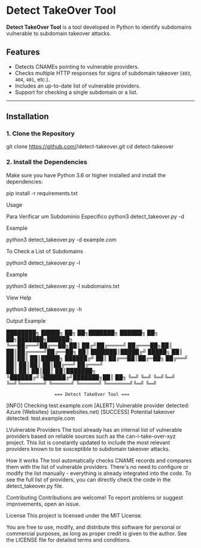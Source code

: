 # Detect TakeOver Tool

**Detect TakeOver Tool** is a tool developed in Python to identify subdomains vulnerable to subdomain takeover attacks.
## Features

- Detects CNAMEs pointing to vulnerable providers.
- Checks multiple HTTP responses for signs of subdomain takeover (`403`, `404`, `401`, etc.).
- Includes an up-to-date list of vulnerable providers.
- Support for checking a single subdomain or a list.

---

## Installation

### 1. Clone the Repository

git clone https://github.com/<seu-usuario>/detect-takeover.git
cd detect-takeover

### 2. Install the Dependencies

Make sure you have Python 3.6 or higher installed and install the dependencies:

pip install -r requirements.txt

Usage

Para Verificar um Subdomínio Específico
python3 detect_takeover.py -d <subdomain>

Example 

python3 detect_takeover.py -d example.com

To Check a List of Subdomains

python3 detect_takeover.py -l <file>

Example 

python3 detect_takeover.py -l subdomains.txt

View Help

python3 detect_takeover.py -h

Output Example

████████╗ █████╗ ██╗  ██╗███████╗     ██████╗ ██╗   ██╗███████╗██████╗  
╚══██╔══╝██╔══██╗██║ ██╔╝██╔════╝    ██╔═══██╗██║   ██║██╔════╝██╔══██╗ 
   ██║   ███████║█████╔╝ █████╗      ██║   ██║██║   ██║█████╗  ██████╔╝ 
   ██║   ██╔══██║██╔═██╗ ██╔══╝      ██║   ██║██║   ██║██╔══╝  ██╔═══╝  
   ██║   ██║  ██║██║  ██║███████╗    ╚██████╔╝╚██████╔╝███████╗██║  ██╗ 
   ╚═╝   ╚═╝  ╚═╝╚═╝  ╚═╝╚══════╝     ╚═════╝  ╚═════╝ ╚══════╝╚═╝  ╚═╝ 

                      === Detect TakeOver Tool ===

[INFO] Checking test.example.com
[ALERT] Vulnerable provider detected: Azure (Websites) (azurewebsites.net)
[SUCCESS] Potential takeover detected: test.example.com


LVulnerable Providers
The tool already has an internal list of vulnerable providers based on reliable sources such as the can-i-take-over-xyz project. This list is constantly updated to include the most relevant providers known to be susceptible to subdomain takeover attacks.

How it works
The tool automatically checks CNAME records and compares them with the list of vulnerable providers.
There's no need to configure or modify the list manually - everything is already integrated into the code.
To see the full list of providers, you can directly check the code in the detect_takeover.py file.

Contributing
Contributions are welcome! To report problems or suggest improvements, open an issue.

License
This project is licensed under the MIT License.

You are free to use, modify, and distribute this software for personal or commercial purposes, as long as proper credit is given to the author. See the LICENSE file for detailed terms and conditions.


